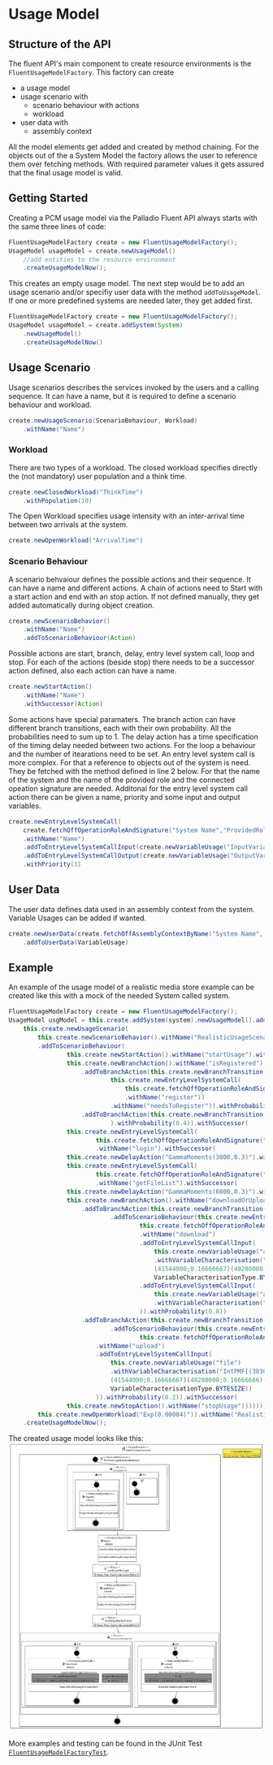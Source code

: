 # Usage Model
## Structure of the API 
The fluent API's main component to create resource environments is the ```FluentUsageModelFactory```. This factory can create
* a usage model
* usage scenario with
    * scenario behaviour with actions
	* workload
* user data with
	* assembly context
	
All the model elements get added and created by method chaining. For the objects out of the a System Model the factory allows the user to reference them over fetching methods. With required parameter values it gets assured that the final usage model is valid.

## Getting Started 
Creating a PCM usage model via the Palladio Fluent API always starts with the same three lines of code:
```java
FluentUsageModelFactory create = new FluentUsageModelFactory();
UsageModel usageModel = create.newUsageModel()
    //add entities to the resource environment
    .createUsageModelNow();
```
This creates an empty usage model. The next step would be to add an usage scenario and/or specifiy user data with the method ```addToUsageModel```.
If one or more predefined systems are needed later, they get added first. 
```java
FluentUsageModelFactory create = new FluentUsageModelFactory();
UsageModel usageModel = create.addSystem(System)
    .newUsageModel()   
    .createUsageModelNow()
```

## Usage Scenario 
Usage scenarios describes the services invoked by the users and a calling sequence. It can have a name, but it is required to define a scenario behaviour and workload. 

```java
create.newUsageScenario(ScenarioBehaviour, Workload)
	.withName("Name")
```

### Workload
There are two types of a workload. 
The closed workload specifies directly the (not mandatory) user population and a think time.
```java
create.newClosedWorkload("ThinkTime")
	.withPopulation(10)
```
The Open Workload specifies usage intensity with an inter-arrival time between two arrivals at the system.
```java
create.newOpenWorkload("ArrivalTime")
```

### Scenario Behaviour
A scenario behvaiour defines the possible actions and their sequence. It can have a name and different actions. A chain of actions need to Start with a start action and end with an stop action. If not defined manually, they get added automatically during object creation.
```java
create.newScenarioBehavior()
	.withName("Name")
	.addToScenarioBehaviour(Action)
```

Possible actions are start, branch, delay, entry level system call, loop and stop.
For each of the actions (beside stop) there needs to be a successor action defined, also each action can have a name.
```java
create.newStartAction()
	.withName("Name")
	.withSuccessor(Action)
```
Some actions have special paramaters. The branch action can have different branch transitions, each with their own probability. All the probabilities need to sum up to 1.
The delay action has a time specification of the timing delay needed between two actions.
For the loop a behaviour and the number of itearations need to be set.
An entry level system call is more complex. For that a reference to objects out of the system is need. They be fetched with the method defined in line 2 below. For that the name of the system and the name of the provided role and the connected opeation signature are needed. Additonal for the entry level system call action there can be given a name, priority and some input and output variables.

```java
create.newEntryLevelSystemCall(
    create.fetchOffOperationRoleAndSignature("System Name","ProvidedRoleName", "OperationSignatureName"))
    .withName("Name")
    .addToEntryLevelSystemCallInput(create.newVariableUsage("InputVariable"))
    .addToEntryLevelSystemCallOutput(create.newVariableUsage("OutputVariable"))
    .withPriority(1)
```
  
## User Data 
The user data defines data used in an assembly context from the system.
Variable Usages can be added if wanted.
```java
create.newUserData(create.fetchOffAssemblyContextByName("System Name", "Context Name"))
	.addToUserData(VariableUsage)
```		

## Example
An example of the usage model of a realistic media store example can be created like this with a mock of the needed System called system.

```java
FluentUsageModelFactory create = new FluentUsageModelFactory();
UsageModel usgModel = this.create.addSystem(system).newUsageModel().addToUsageModel(
    this.create.newUsageScenario(
        this.create.newScenarioBehavior().withName("RealisticUsageScenarioBehaviour")
        .addToScenarioBehaviour(
                this.create.newStartAction().withName("startUsage").withSuccessor(
                this.create.newBranchAction().withName("isRegistered")
                    .addToBranchAction(this.create.newBranchTransition(this.create.newScenarioBehavior().addToScenarioBehaviour(
                            this.create.newEntryLevelSystemCall(
								this.create.fetchOffOperationRoleAndSignature("defaultSystem","Provided_IWebGui", "register"))
								.withName("register"))
                            .withName("needsToRegister")).withProbability(0.6))
                    .addToBranchAction(this.create.newBranchTransition(this.create.newScenarioBehavior().withName("isAlreadyRegistered")
                            ).withProbability(0.4)).withSuccessor(                                
                this.create.newEntryLevelSystemCall(
                        this.create.fetchOffOperationRoleAndSignature("defaultSystem","Provided_IWebGui","login"))
                        .withName("login").withSuccessor(
                this.create.newDelayAction("GammaMoments(3000,0.3)").withName("userDelayAfterLogin").withSuccessor(
                this.create.newEntryLevelSystemCall(
                        this.create.fetchOffOperationRoleAndSignature("defaultSystem","Provided_IWebGui","getFileList"))
                        .withName("getFileList").withSuccessor(
                this.create.newDelayAction("GammaMoments(6000,0.3)").withName("userDelayAfterGetFileList").withSuccessor(
                this.create.newBranchAction().withName("downloadOrUpload")
                    .addToBranchAction(this.create.newBranchTransition(this.create.newScenarioBehavior().withName("downloadCase")
                            .addToScenarioBehaviour(this.create.newEntryLevelSystemCall(
                                    this.create.fetchOffOperationRoleAndSignature("defaultSystem","Provided_IWebGui","download"))
                                    .withName("download")
                                    .addToEntryLevelSystemCallInput(
										this.create.newVariableUsage("audioRequest", "Size")
										.withVariableCharacterisation("IntPMF[(38303999;0.16666667)(38304000;0.16666667)(40568000;0.16666667)
										(41544000;0.16666667)(48280000;0.16666666)(65000000;0.16666667)(88216000;0.16666666)]",
										VariableCharacterisationType.BYTESIZE))
                                    .addToEntryLevelSystemCallInput(
										this.create.newVariableUsage("audioRequest", "Count")
										.withVariableCharacterisation("2", VariableCharacterisationType.VALUE))
                                    )).withProbability(0.8))
                    .addToBranchAction(this.create.newBranchTransition(this.create.newScenarioBehavior().withName("uploadCase")
                            .addToScenarioBehaviour(this.create.newEntryLevelSystemCall(
                                    this.create.fetchOffOperationRoleAndSignature("defaultSystem","Provided_IWebGui","upload"))
						.withName("upload")
						.addToEntryLevelSystemCallInput(
							this.create.newVariableUsage("file")
							.withVariableCharacterisation("IntPMF[(38303999;0.16666667)(38304000;0.16666667)(40568000;0.16666667)
							(41544000;0.16666667)(48280000;0.16666666)(65000000;0.16666667)(88216000;0.16666666)]",
							VariableCharacterisationType.BYTESIZE))
                        )).withProbability(0.2)).withSuccessor(
                this.create.newStopAction().withName("stopUsage"))))))))),        
        this.create.newOpenWorkload("Exp(0.00004)")).withName("RealisticUsageScenario"))               
    .createUsageModelNow();
```

The created usage model looks like this: ![PCM Usage Model: Realistic Media Store](pcm_usagemodel_media_store.jpg "PCM Usage Model: Realistic Media Store")


More examples and testing can be found in the JUnit Test [```FluentUsageModelFactoryTest```](../tests/org.palladiosimulator.generator.fluent.test/src/org/palladiosimulator/generator/fluent/usagemodel/factory/FluentUsageModelFactoryTest.java).